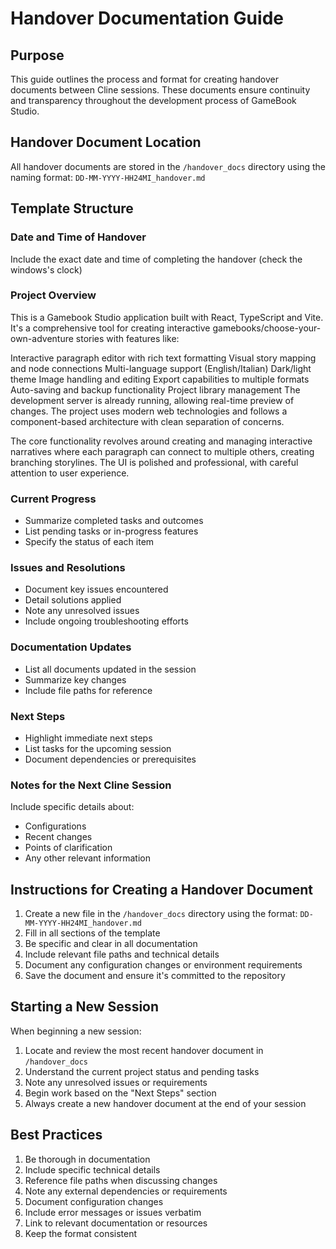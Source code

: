 # Handover Documentation Guide

## Purpose
This guide outlines the process and format for creating handover documents between Cline sessions. These documents ensure continuity and transparency throughout the development process of GameBook Studio.

## Handover Document Location
All handover documents are stored in the `/handover_docs` directory using the naming format: `DD-MM-YYYY-HH24MI_handover.md`

## Template Structure

### Date and Time of Handover
Include the exact date and time of completing the handover (check the windows's clock)

### Project Overview
This is a Gamebook Studio application built with React, TypeScript and Vite. It's a comprehensive tool for creating interactive gamebooks/choose-your-own-adventure stories with features like:

Interactive paragraph editor with rich text formatting
Visual story mapping and node connections
Multi-language support (English/Italian)
Dark/light theme
Image handling and editing
Export capabilities to multiple formats
Auto-saving and backup functionality
Project library management
The development server is already running, allowing real-time preview of changes. The project uses modern web technologies and follows a component-based architecture with clean separation of concerns.

The core functionality revolves around creating and managing interactive narratives where each paragraph can connect to multiple others, creating branching storylines. The UI is polished and professional, with careful attention to user experience.

### Current Progress
- Summarize completed tasks and outcomes
- List pending tasks or in-progress features
- Specify the status of each item

### Issues and Resolutions
- Document key issues encountered
- Detail solutions applied
- Note any unresolved issues
- Include ongoing troubleshooting efforts

### Documentation Updates
- List all documents updated in the session
- Summarize key changes
- Include file paths for reference

### Next Steps
- Highlight immediate next steps
- List tasks for the upcoming session
- Document dependencies or prerequisites

### Notes for the Next Cline Session
Include specific details about:
- Configurations
- Recent changes
- Points of clarification
- Any other relevant information

## Instructions for Creating a Handover Document

1. Create a new file in the `/handover_docs` directory using the format: `DD-MM-YYYY-HH24MI_handover.md`
2. Fill in all sections of the template
3. Be specific and clear in all documentation
4. Include relevant file paths and technical details
5. Document any configuration changes or environment requirements
6. Save the document and ensure it's committed to the repository

## Starting a New Session

When beginning a new session:
1. Locate and review the most recent handover document in `/handover_docs`
2. Understand the current project status and pending tasks
3. Note any unresolved issues or requirements
4. Begin work based on the "Next Steps" section
5. Always create a new handover document at the end of your session

## Best Practices

1. Be thorough in documentation
2. Include specific technical details
3. Reference file paths when discussing changes
4. Note any external dependencies or requirements
5. Document configuration changes
6. Include error messages or issues verbatim
7. Link to relevant documentation or resources
8. Keep the format consistent
